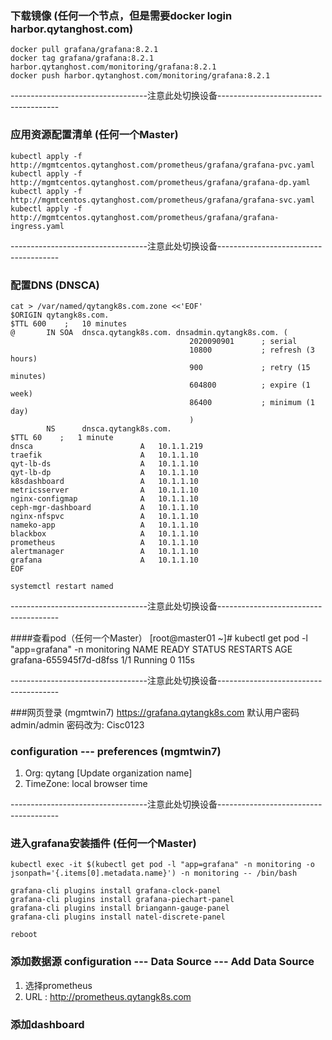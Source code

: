 ### 下载镜像 (任何一个节点，但是需要docker login harbor.qytanghost.com)
```shell script
docker pull grafana/grafana:8.2.1
docker tag grafana/grafana:8.2.1 harbor.qytanghost.com/monitoring/grafana:8.2.1
docker push harbor.qytanghost.com/monitoring/grafana:8.2.1

```

----------------------------------注意此处切换设备--------------------------------------

### 应用资源配置清单 (任何一个Master)
```shell script
kubectl apply -f http://mgmtcentos.qytanghost.com/prometheus/grafana/grafana-pvc.yaml
kubectl apply -f http://mgmtcentos.qytanghost.com/prometheus/grafana/grafana-dp.yaml
kubectl apply -f http://mgmtcentos.qytanghost.com/prometheus/grafana/grafana-svc.yaml
kubectl apply -f http://mgmtcentos.qytanghost.com/prometheus/grafana/grafana-ingress.yaml

```

----------------------------------注意此处切换设备--------------------------------------

### 配置DNS (DNSCA)
```shell script
cat > /var/named/qytangk8s.com.zone <<'EOF'
$ORIGIN qytangk8s.com.
$TTL 600    ;   10 minutes
@       IN SOA  dnsca.qytangk8s.com. dnsadmin.qytangk8s.com. (
                                        2020090901      ; serial
                                        10800           ; refresh (3 hours)
                                        900             ; retry (15 minutes)
                                        604800          ; expire (1 week)
                                        86400           ; minimum (1 day)
                                        )
        NS      dnsca.qytangk8s.com.
$TTL 60    ;   1 minute
dnsca                        A   10.1.1.219
traefik                      A   10.1.1.10
qyt-lb-ds                    A   10.1.1.10
qyt-lb-dp                    A   10.1.1.10
k8sdashboard                 A   10.1.1.10
metricsserver                A   10.1.1.10
nginx-configmap              A   10.1.1.10
ceph-mgr-dashboard           A   10.1.1.10
nginx-nfspvc                 A   10.1.1.10
nameko-app                   A   10.1.1.10
blackbox                     A   10.1.1.10
prometheus                   A   10.1.1.10
alertmanager                 A   10.1.1.10
grafana                      A   10.1.1.10
EOF

systemctl restart named

```

----------------------------------注意此处切换设备--------------------------------------

####查看pod（任何一个Master）
[root@master01 ~]# kubectl get pod -l "app=grafana" -n monitoring
NAME                      READY   STATUS    RESTARTS   AGE
grafana-655945f7d-d8fss   1/1     Running   0          115s

----------------------------------注意此处切换设备--------------------------------------

###网页登录 (mgmtwin7)
https://grafana.qytangk8s.com
默认用户密码 admin/admin
密码改为: Cisc0123


### configuration --- preferences (mgmtwin7)
1. Org: qytang [Update organization name]
2. TimeZone: local browser time

----------------------------------注意此处切换设备--------------------------------------

### 进入grafana安装插件 (任何一个Master)
```shell
kubectl exec -it $(kubectl get pod -l "app=grafana" -n monitoring -o jsonpath='{.items[0].metadata.name}') -n monitoring -- /bin/bash

grafana-cli plugins install grafana-clock-panel
grafana-cli plugins install grafana-piechart-panel
grafana-cli plugins install briangann-gauge-panel
grafana-cli plugins install natel-discrete-panel

reboot
```

### 添加数据源 configuration --- Data Source --- Add Data Source
1. 选择prometheus
2. URL : http://prometheus.qytangk8s.com
   
### 添加dashboard


